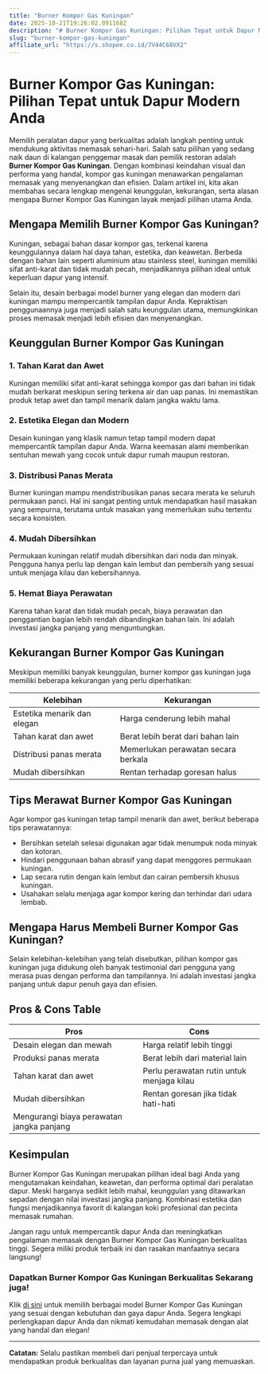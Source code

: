 ```yaml
---
title: "Burner Kompor Gas Kuningan"
date: 2025-10-21T19:26:02.091168Z
description: "# Burner Kompor Gas Kuningan: Pilihan Tepat untuk Dapur Modern Anda..."
slug: "burner-kompor-gas-kuningan"
affiliate_url: "https://s.shopee.co.id/7V44C68VX2"
---
```

# Burner Kompor Gas Kuningan: Pilihan Tepat untuk Dapur Modern Anda

Memilih peralatan dapur yang berkualitas adalah langkah penting untuk mendukung aktivitas memasak sehari-hari. Salah satu pilihan yang sedang naik daun di kalangan penggemar masak dan pemilik restoran adalah **Burner Kompor Gas Kuningan**. Dengan kombinasi keindahan visual dan performa yang handal, kompor gas kuningan menawarkan pengalaman memasak yang menyenangkan dan efisien. Dalam artikel ini, kita akan membahas secara lengkap mengenai keunggulan, kekurangan, serta alasan mengapa Burner Kompor Gas Kuningan layak menjadi pilihan utama Anda.

## Mengapa Memilih Burner Kompor Gas Kuningan?

Kuningan, sebagai bahan dasar kompor gas, terkenal karena keunggulannya dalam hal daya tahan, estetika, dan keawetan. Berbeda dengan bahan lain seperti aluminium atau stainless steel, kuningan memiliki sifat anti-karat dan tidak mudah pecah, menjadikannya pilihan ideal untuk keperluan dapur yang intensif.

Selain itu, desain berbagai model burner yang elegan dan modern dari kuningan mampu mempercantik tampilan dapur Anda. Kepraktisan penggunaannya juga menjadi salah satu keunggulan utama, memungkinkan proses memasak menjadi lebih efisien dan menyenangkan.

## Keunggulan Burner Kompor Gas Kuningan

### 1. Tahan Karat dan Awet

Kuningan memiliki sifat anti-karat sehingga kompor gas dari bahan ini tidak mudah berkarat meskipun sering terkena air dan uap panas. Ini memastikan produk tetap awet dan tampil menarik dalam jangka waktu lama.

### 2. Estetika Elegan dan Modern

Desain kuningan yang klasik namun tetap tampil modern dapat mempercantik tampilan dapur Anda. Warna keemasan alami memberikan sentuhan mewah yang cocok untuk dapur rumah maupun restoran.

### 3. Distribusi Panas Merata

Burner kuningan mampu mendistribusikan panas secara merata ke seluruh permukaan panci. Hal ini sangat penting untuk mendapatkan hasil masakan yang sempurna, terutama untuk masakan yang memerlukan suhu tertentu secara konsisten.

### 4. Mudah Dibersihkan

Permukaan kuningan relatif mudah dibersihkan dari noda dan minyak. Pengguna hanya perlu lap dengan kain lembut dan pembersih yang sesuai untuk menjaga kilau dan kebersihannya.

### 5. Hemat Biaya Perawatan

Karena tahan karat dan tidak mudah pecah, biaya perawatan dan penggantian bagian lebih rendah dibandingkan bahan lain. Ini adalah investasi jangka panjang yang menguntungkan.

## Kekurangan Burner Kompor Gas Kuningan

Meskipun memiliki banyak keunggulan, burner kompor gas kuningan juga memiliki beberapa kekurangan yang perlu diperhatikan:

| Kelebihan                                   | Kekurangan                             |
|----------------------------------------------|----------------------------------------|
| Estetika menarik dan elegan                | Harga cenderung lebih mahal           |
| Tahan karat dan awet                         | Berat lebih berat dari bahan lain    |
| Distribusi panas merata                      | Memerlukan perawatan secara berkala |
| Mudah dibersihkan                           | Rentan terhadap goresan halus        |

## Tips Merawat Burner Kompor Gas Kuningan

Agar kompor gas kuningan tetap tampil menarik dan awet, berikut beberapa tips perawatannya:

- Bersihkan setelah selesai digunakan agar tidak menumpuk noda minyak dan kotoran.
- Hindari penggunaan bahan abrasif yang dapat menggores permukaan kuningan.
- Lap secara rutin dengan kain lembut dan cairan pembersih khusus kuningan.
- Usahakan selalu menjaga agar kompor kering dan terhindar dari udara lembab.

## Mengapa Harus Membeli Burner Kompor Gas Kuningan?

Selain kelebihan-kelebihan yang telah disebutkan, pilihan kompor gas kuningan juga didukung oleh banyak testimonial dari pengguna yang merasa puas dengan performa dan tampilannya. Ini adalah investasi jangka panjang untuk dapur penuh gaya dan efisien.

## Pros & Cons Table

| **Pros**                                   | **Cons**                                    |
|--------------------------------------------|--------------------------------------------|
| Desain elegan dan mewah                   | Harga relatif lebih tinggi               |
| Produksi panas merata                      | Berat lebih dari material lain           |
| Tahan karat dan awet                        | Perlu perawatan rutin untuk menjaga kilau |
| Mudah dibersihkan                         | Rentan goresan jika tidak hati-hati      |
| Mengurangi biaya perawatan jangka panjang |                                             |

## Kesimpulan

Burner Kompor Gas Kuningan merupakan pilihan ideal bagi Anda yang mengutamakan keindahan, keawetan, dan performa optimal dari peralatan dapur. Meski harganya sedikit lebih mahal, keunggulan yang ditawarkan sepadan dengan nilai investasi jangka panjang. Kombinasi estetika dan fungsi menjadikannya favorit di kalangan koki profesional dan pecinta memasak rumahan.

Jangan ragu untuk mempercantik dapur Anda dan meningkatkan pengalaman memasak dengan Burner Kompor Gas Kuningan berkualitas tinggi. Segera miliki produk terbaik ini dan rasakan manfaatnya secara langsung!

### Dapatkan Burner Kompor Gas Kuningan Berkualitas Sekarang juga!

Klik [di sini](https://s.shopee.co.id/7V44C68VX2) untuk memilih berbagai model Burner Kompor Gas Kuningan yang sesuai dengan kebutuhan dan gaya dapur Anda. Segera lengkapi perlengkapan dapur Anda dan nikmati kemudahan memasak dengan alat yang handal dan elegan!

---

**Catatan:** Selalu pastikan membeli dari penjual terpercaya untuk mendapatkan produk berkualitas dan layanan purna jual yang memuaskan.